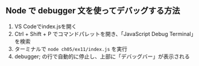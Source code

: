 ## Node で debugger 文を使ってデバッグする方法

1. VS Codeでindex.jsを開く
2. Ctrl + Shift + P でコマンドパレットを開き、「JavaScript Debug Terminal」を検索
3. ターミナルで `node ch05/ex11/index.js` を実行
4. debugger; の行で自動的に停止し、上部に「デバッグバー」が表示される
